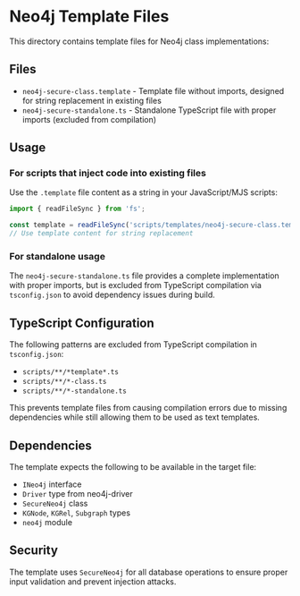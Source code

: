 # Neo4j Template Files

This directory contains template files for Neo4j class implementations:

## Files

- `neo4j-secure-class.template` - Template file without imports, designed for string replacement in existing files
- `neo4j-secure-standalone.ts` - Standalone TypeScript file with proper imports (excluded from compilation)

## Usage

### For scripts that inject code into existing files

Use the `.template` file content as a string in your JavaScript/MJS scripts:

```javascript
import { readFileSync } from 'fs';

const template = readFileSync('scripts/templates/neo4j-secure-class.template', 'utf-8');
// Use template content for string replacement
```

### For standalone usage

The `neo4j-secure-standalone.ts` file provides a complete implementation with proper imports, but is excluded from TypeScript compilation via `tsconfig.json` to avoid dependency issues during build.

## TypeScript Configuration

The following patterns are excluded from TypeScript compilation in `tsconfig.json`:

- `scripts/**/*template*.ts`
- `scripts/**/*-class.ts`
- `scripts/**/*-standalone.ts`

This prevents template files from causing compilation errors due to missing dependencies while still allowing them to be used as text templates.

## Dependencies

The template expects the following to be available in the target file:

- `INeo4j` interface
- `Driver` type from neo4j-driver
- `SecureNeo4j` class
- `KGNode`, `KGRel`, `Subgraph` types
- `neo4j` module

## Security

The template uses `SecureNeo4j` for all database operations to ensure proper input validation and prevent injection attacks.
